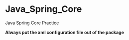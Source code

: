 # Java_Spring_Core
Java Spring Core Practice

<b>Always put the xml configuration file out of the package</b>
